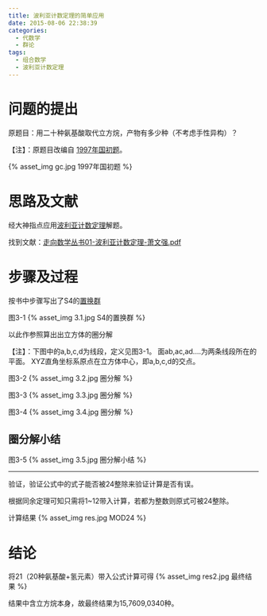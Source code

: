 ```yaml
---
title: 波利亚计数定理的简单应用
date: 2015-08-06 22:38:39
categories: 
  - 代数学
  - 群论
tags:
  - 组合数学 
  - 波利亚计数定理
---
```


# 问题的提出

原题目：用二十种氨基酸取代立方烷，产物有多少种（不考虑手性异构）？

【注】：原题目改编自
[1997年国初题](http://wenku.baidu.com/view/1db8792c6bd97f192279e9ec.html)。

{% asset_img gc.jpg 1997年国初题 %}

<!--more-->

# 思路及文献

经大神指点应用[波利亚计数定理](http://baike.baidu.com/item/%E6%B3%A2%E5%88%A9%E4%BA%9A%E5%AE%9A%E7%90%86)解题。

找到文献：[走向数学丛书01-波利亚计数定理-萧文强.pdf](https://pan.baidu.com/s/1i4w2qlZ)


# 步骤及过程

按书中步骤写出了S4的[置换群](http://baike.baidu.com/view/1879054.htm)


图3-1
{% asset_img 3.1.jpg S4的置换群 %}

 以此作参照算出出立方体的圈分解

【注】：下图中的a,b,c,d为线段，定义见图3-1。
        面ab,ac,ad....为两条线段所在的平面。
        XYZ直角坐标系原点在立方体中心，即a,b,c,d的交点。

图3-2
{% asset_img 3.2.jpg 圈分解 %}

图3-3
{% asset_img 3.3.jpg 圈分解 %}

图3-4
{% asset_img 3.4.jpg 圈分解 %}


## 圈分解小结

图3-5
{% asset_img 3.5.jpg 圈分解小结 %}

-----

验证，验证公式中的式子能否被24整除来验证计算是否有误。

根据同余定理可知只需将1~12带入计算，若都为整数则原式可被24整除。

计算结果
{% asset_img res.jpg MOD24 %}


# 结论

将21（20种氨基酸+氢元素）带入公式计算可得
{% asset_img res2.jpg 最终结果 %}

结果中含立方烷本身，故最终结果为15,7609,0340种。